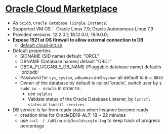 #  [Oracle Cloud Marketplace](https://cloud.oracle.com/marketplace/application/47726045) 
- As `ocidb`, `Oracle Database (Single Instance)`
- Supported VM OS： Oracle Linux 7.9; Oracle Autonomous Linux 7.9
- Provided versions: 12.2.0.1; 18.12.0.0; 19.9.0.0; 
- **Expose 1521 at OS firewall to allow external connection to DB**
    - [default cloud-init.sh](./cloud-init.sh)
- Default properties
    - SIDNAME (SID name) default: "ORCL"
    - DBNAME (Database names) default "ORCL"
    - DBCA_PLUGGABLE_DB_NAME (Pluggable database name) defaults 'orclpdb'
    - Password for `sys`, `system`, `pdbadmin` and `sysman` all default to `Ora_DB4U`
    - Owner of the database by default is called 'oracle', switch user by `$ sudo su - oracle` in order to: 
        - use `sqlplus`
        - Validate status of the Oracle Database Listener, by `lsnrctl status` or `lsnrctl services`.
- DB service is far from ready status when Instance become ready
    - creation time for OracleDB19-AL7: 18 ~ 22 minutes
    - use `tail -f /u01/ocidb/buildsingle.log` to keep track of progress percentage